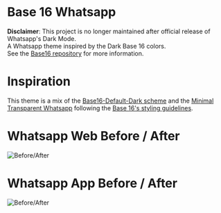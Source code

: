 # Base 16 Whatsapp
**Disclaimer**: This project is no longer maintained after official release of Whatsapp's Dark Mode.  
A Whatsapp theme inspired by the Dark Base 16 colors.  
See the [Base16 repository](https://github.com/chriskempson/base16) for more information.  

# Inspiration
This theme is a mix of the [Base16-Default-Dark scheme](https://github.com/chriskempson/base16-default-schemes) and the [Minimal Transparent Whatsapp](https://userstyles.org/styles/137361/minimal-transparent-whatsapp) following the [Base 16's styling guidelines](https://github.com/chriskempson/base16/blob/master/styling.md).  

# Whatsapp Web Before / After
![Before/After](https://i.imgur.com/s14iOT9.png)

# Whatsapp App Before / After
![Before/After](https://i.imgur.com/9fkysd1.png)
